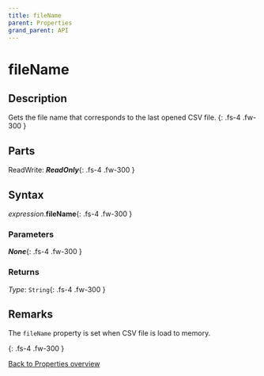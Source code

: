 ```yaml
---
title: fileName
parent: Properties
grand_parent: API
---
```


# fileName

## Description
Gets the file name that corresponds to the last opened CSV file.
{: .fs-4 .fw-300 }

## Parts
ReadWrite: **_ReadOnly_**{: .fs-4 .fw-300 }

## Syntax
*expression*.**fileName**{: .fs-4 .fw-300 }

### Parameters

**_None_**{: .fs-4 .fw-300 }

### Returns

*Type*: `String`{: .fs-4 .fw-300 }

## Remarks
The `fileName` property is set when CSV file is load to memory.

{: .fs-4 .fw-300 }

[Back to Properties overview](https://ws-garcia.github.io/VBA-CSV-interface/api/properties/)